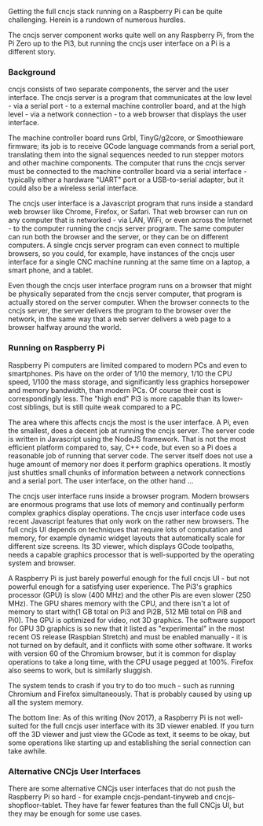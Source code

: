 Getting the full cncjs stack running on a Raspberry Pi can be quite challenging.  Herein is a rundown of numerous hurdles.

The cncjs server component works quite well on any Raspberry Pi, from the Pi Zero up to the Pi3, but running the cncjs user interface on a Pi is a different story.

### Background

cncjs consists of two separate components, the server and the user interface.  The cncjs server is a program that communicates at the low level - via a serial port - to a external machine controller board, and at the high level - via a network connection - to a web browser that displays the user interface.

The machine controller board runs Grbl, TinyG/g2core, or Smoothieware firmware; its job is to receive GCode language commands from a serial port, translating them into the signal sequences needed to run stepper motors and other machine components.  The computer that runs the cncjs server must be connected to the machine controller board via a serial interface - typically either a hardware "UART" port or a USB-to-serial adapter, but it could also be a wireless serial interface.

The cncjs user interface is a Javascript program that runs inside a standard web browser like Chrome, Firefox, or Safari.  That web browser can run on any computer that is networked - via LAN, WiFi, or even across the Internet - to the computer running the cncjs server program.  The same computer can run both the browser and the server, or they can be on different computers.  A single cncjs server program can even connect to multiple browsers, so you could, for example, have instances of the cncjs user interface for a single CNC machine running at the same time on a laptop, a smart phone, and a tablet.

Even though the cncjs user interface program runs on a browser that might be physically separated from the cncjs server computer, that program is actually stored on the server computer.  When the browser connects to the cncjs server, the server delivers the program to the browser over the network, in the same way that a web server delivers a web page to a browser halfway around the world.

### Running on Raspberry Pi

Raspberry Pi computers are limited compared to modern PCs and even to smartphones.  Pis have on the order of 1/10 the memory, 1/10 the CPU speed, 1/100 the mass storage, and significantly less graphics horsepower and memory bandwidth, than modern PCs.  Of course their cost is correspondingly less.  The "high end" Pi3 is more capable than its lower-cost siblings, but is still quite weak compared to a PC.

The area where this affects cncjs the most is the user interface.  A Pi, even the smallest, does a decent job at running the cncjs server.  The server code is written in Javascript using the NodeJS framework.  That is not the most efficient platform compared to, say, C++ code, but even so a Pi does a reasonable job of running that server code.  The server itself does not use a huge amount of memory nor does it perform graphics operations.  It mostly just shuttles small chunks of information between a network connections and a serial port.  The user interface, on the other hand ...

The cncjs user interface runs inside a browser program.  Modern browsers are enormous programs that use lots of memory and continually perform complex graphics display operations.  The cncjs user interface code uses recent Javascript features that only work on the rather new browsers.  The full cncjs UI depends on techniques that require lots of computation and memory, for example dynamic widget layouts that automatically scale for different size screens.  Its 3D viewer, which displays GCode toolpaths, needs a capable graphics processor that is well-supported by the operating system and browser.

A Raspberry Pi is just barely powerful enough for the full cncjs UI - but not powerful enough for a satisfying user experience.  The Pi3's graphics processor (GPU) is slow (400 MHz) and the other Pis are even slower (250 MHz).  The GPU shares memory with the CPU, and there isn't a lot of memory to start with(1 GB total on Pi3 and Pi2B, 512 MB total on PiB and Pi0).  The GPU is optimized for video, not 3D graphics.  The software support for GPU 3D graphics is so new that it listed as "experimental" in the most recent OS release (Raspbian Stretch) and must be enabled manually - it is not turned on by default, and it conflicts with some other software.  It works with version 60 of the Chromium browser, but it is common for display operations to take a long time, with the CPU usage pegged at 100%.  Firefox also seems to work, but is similarly sluggish.

The system tends to crash if you try to do too much - such as running Chromium and Firefox simultaneously.  That is probably caused by using up all the system memory.

The bottom line: As of this writing (Nov 2017), a Raspberry Pi is not well-suited for the full cncjs user interface with its 3D viewer enabled.  If you turn off the 3D viewer and just view the GCode as text, it seems to be okay, but some operations like starting up and establishing the serial connection can take awhile.

### Alternative CNCjs User Interfaces

There are some alternative CNCjs user interfaces that do not push the Raspberry Pi so hard - for example cncjs-pendant-tinyweb and cncjs-shopfloor-tablet.  They have far fewer features than the full CNCjs UI, but they may be enough for some use cases.

